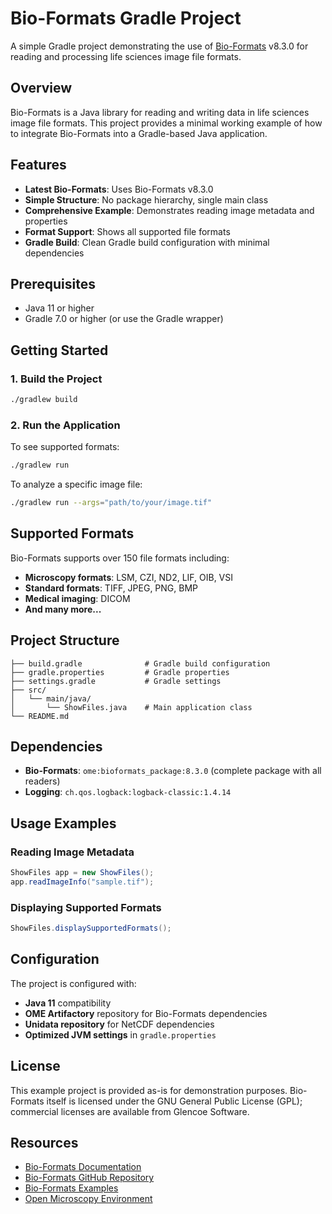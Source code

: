 # Bio-Formats Gradle Project

A simple Gradle project demonstrating the use of [Bio-Formats](https://github.com/ome/bioformats) v8.3.0 for reading and processing life sciences image file formats.

## Overview

Bio-Formats is a Java library for reading and writing data in life sciences image file formats. This project provides a minimal working example of how to integrate Bio-Formats into a Gradle-based Java application.

## Features

- **Latest Bio-Formats**: Uses Bio-Formats v8.3.0
- **Simple Structure**: No package hierarchy, single main class
- **Comprehensive Example**: Demonstrates reading image metadata and properties
- **Format Support**: Shows all supported file formats
- **Gradle Build**: Clean Gradle build configuration with minimal dependencies

## Prerequisites

- Java 11 or higher
- Gradle 7.0 or higher (or use the Gradle wrapper)

## Getting Started

### 1. Build the Project

```bash
./gradlew build
```

### 2. Run the Application

To see supported formats:
```bash
./gradlew run
```

To analyze a specific image file:
```bash
./gradlew run --args="path/to/your/image.tif"
```

## Supported Formats

Bio-Formats supports over 150 file formats including:

- **Microscopy formats**: LSM, CZI, ND2, LIF, OIB, VSI
- **Standard formats**: TIFF, JPEG, PNG, BMP
- **Medical imaging**: DICOM
- **And many more...**

## Project Structure

```
├── build.gradle              # Gradle build configuration
├── gradle.properties         # Gradle properties
├── settings.gradle           # Gradle settings
├── src/
│   └── main/java/
│       └── ShowFiles.java    # Main application class
└── README.md
```

## Dependencies

- **Bio-Formats**: `ome:bioformats_package:8.3.0` (complete package with all readers)
- **Logging**: `ch.qos.logback:logback-classic:1.4.14`

## Usage Examples

### Reading Image Metadata

```java
ShowFiles app = new ShowFiles();
app.readImageInfo("sample.tif");
```

### Displaying Supported Formats

```java
ShowFiles.displaySupportedFormats();
```

## Configuration

The project is configured with:

- **Java 11** compatibility
- **OME Artifactory** repository for Bio-Formats dependencies
- **Unidata repository** for NetCDF dependencies
- **Optimized JVM settings** in `gradle.properties`

## License

This example project is provided as-is for demonstration purposes. Bio-Formats itself is licensed under the GNU General Public License (GPL); commercial licenses are available from Glencoe Software.

## Resources

- [Bio-Formats Documentation](https://bio-formats.readthedocs.io/)
- [Bio-Formats GitHub Repository](https://github.com/ome/bioformats)
- [Bio-Formats Examples](https://github.com/ome/bio-formats-examples)
- [Open Microscopy Environment](https://www.openmicroscopy.org/)
